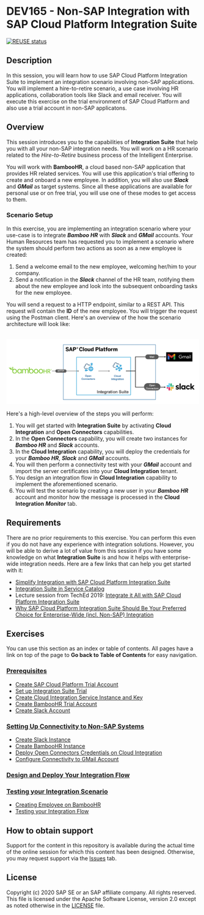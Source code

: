 # DEV165 -  Non-SAP Integration with SAP Cloud Platform Integration Suite

[![REUSE status](https://api.reuse.software/badge/github.com/SAP-samples/teched2020-DEV165)](https://api.reuse.software/info/github.com/SAP-samples/teched2020-DEV165)


## Description

In this session, you will learn how to use SAP Cloud Platform Integration Suite to implement an integration scenario involving non-SAP applications. You will implement a hire-to-retire scenario, a use case involving HR applications, collaboration tools like Slack and email receiver. You will execute this exercise on the trial environment of SAP Cloud Platform and also use a trial account in non-SAP applicatons. 

## Overview

This session introduces you to the capabilities of **Integration Suite** that help you with all your non-SAP integration needs. You will work on a HR scenario related to the *Hire-to-Retire* business process of the Intelligent Enterprise. 

You will work with **BambooHR**, a cloud based non-SAP application that provides HR related services. You will use this application's trial offering to create and onboard a new employee. In addition, you will also use **<em>Slack</em>** and **<em>GMail</em>** as target systems. Since all these applications are available for personal use or on free trial, you will use one of these modes to get access to them. 

### Scenario Setup
In this exercise, you are implementing an integration scenario where your use-case is to integrate **<em>Bamboo HR</em>** with ***Slack*** and ***GMail*** accounts. Your Human Resources team has requested you to implement a scenario where the system should perform two actions as soon as a new employee is created:
1. Send a welcome email to the new employee, welcoming her/him to your company.
2. Send a notification in the ***Slack*** channel of the HR team, notifying them about the new employee and look into the subsequent onboarding tasks for the new employee. 

You will send a request to a HTTP endpoint, similar to a REST API. This request will contain the **ID** of the new employee. You will trigger the request using the Postman client. Here's an overview of the how the scenario architecture will look like:

<br>![Scenario architecture overview](/exercises/Images/Others/scenario_sol_diagram.png)

Here's a high-level overview of the steps you will perform:
1. You will get started with **Integration Suite** by activating **Cloud Integration** and **Open Connectors** capabilities.
2. In the **Open Connectors** capability, you will create two instances for **<em>Bamboo HR</em>** and **<em>Slack</em>** accounts.
3. In the **Cloud Integration** capability, you will deploy the credentials for your **<em>Bamboo HR</em>**, **<em>Slack</em>** and **<em>GMail</em>** accounts. 
4. You will then perform a connectivity test with your **<em>GMail</em>** account and import the server certificates into your **Cloud Integration** tenant. 
5. You design an integration flow in **Cloud Integration** capability to implement the aforementioned scenario. 
6. You will test the scenario by creating a new user in your **<em>Bamboo HR</em>** account and monitor how the message is processed in the **Cloud Integration** **<em>Monitor</em>** tab. 

## Requirements

There are no prior requirements to this exercise. You can perform this even if you do not have any experience with integration solutions. However, you will be able to derive a lot of value from this session if you have some knowledge on what **Integration Suite** is and how it helps with enterprise-wide integration needs. Here are a few links that can help you get started with it:
- [Simplify Integration with SAP Cloud Platform Integration Suite](https://www.sap.com/documents/2018/11/6661f73c-277d-0010-87a3-c30de2ffd8ff.html)
- [Integration Suite in Service Catalog](https://discovery-center.cloud.sap/serviceCatalog/integration-suite)
- Lecture session from TechEd 2019: [Integrate it All with SAP Cloud Platform Integration Suite](https://www.youtube.com/watch?v=ikTKJ97GvRc)
- [Why SAP Cloud Platform Integration Suite Should Be Your Preferred Choice for Enterprise-Wide (incl. Non-SAP) Integration](https://blogs.sap.com/2020/04/22/why-sap-cloud-platform-integration-suite-should-be-your-preferred-choice-for-enterprise-wide-incl.-non-sap-integration/#)

## Exercises

You can use this section as an index or table of contents. All pages have a link on top of the page to **Go back to Table of Contents** for easy navigation. 

### [Prerequisites](/exercises/Prerequisites_for_DEV165.md)
- [Create SAP Cloud Platform Trial Account](/exercises/Prerequisites_for_DEV165.md#you-need-a-trial-account-on-sap-cloud-platform-you-can-create-a-new-trial-account-by-following-the-steps-in-this-tutorial)
- [Set up Integration Suite Trial](/exercises/Prerequisites_for_DEV165.md#set-up-integration-suite-trial-by-following-the-steps-mentioned-in-this-tutorial)
- [Create Cloud Integration Service Instance and Key](/exercises/Prerequisites_for_DEV165.md#you-should-create-a-service-instance-and-service-key-for-the-process-integration-capability-by-following-the-steps-in-this-exercise)
- [Create BambooHR Trial Account](/exercises/Prerequisites_for_DEV165.md#get-a-free-trial-account-on-bamboo-hr-here-register-for-bamboo-hr-trial)
- [Create Slack Account](/exercises/Prerequisites_for_DEV165.md#create-an-account-on-slack-here-get-started-with-slack-follow-the-instructions-to-create-an-account)

### [Setting Up Connectivity to Non-SAP Systems](/exercises/Ex-1.Setting_Up_Connectivty_to_Non_SAP_Systems.md)
- [Create Slack Instance](/exercises/Ex-1.Setting_Up_Connectivty_to_Non_SAP_Systems/Ex-1.1.Create_Slack_Instance.md)
- [Create BambooHR Instance](/exercises/Ex-1.Setting_Up_Connectivty_to_Non_SAP_Systems/Ex-1.2.Create_BambooHR_Instance.md)
- [Deploy Open Connectors Credentials on Cloud Integration](/exercises/Ex-1.Setting_Up_Connectivty_to_Non_SAP_Systems/Ex.1.3.Deploy_Credentials_on_CloudIntegartion.md)
- [Configure Connectivity to GMail Account](/exercises/Ex-1.Setting_Up_Connectivty_to_Non_SAP_Systems/Ex.1.4.Set_Up_Gmail_Connectivity.md)

### [Design and Deploy Your Integration Flow](/exercises/Ex-2.Design_Your_IFlow.md)

### [Testing your Integration Scenario](/exercises/Ex-3.Testing_Your_Integration_Scenario.md)
- [Creating Employee on BambooHR](/exercises/Ex-3.Testing_Your_Integration_Scenario.md#creating-a-new-employee-in-bamboohr)
- [Testing your Integration Flow](/exercises/Ex-3.Testing_Your_Integration_Scenario.md#testing-your-integration-flow)

## How to obtain support

Support for the content in this repository is available during the actual time of the online session for which this content has been designed. Otherwise, you may request support via the [Issues](../../issues) tab.

## License
Copyright (c) 2020 SAP SE or an SAP affiliate company. All rights reserved. This file is licensed under the Apache Software License, version 2.0 except as noted otherwise in the [LICENSE](LICENSES/Apache-2.0.txt) file.
